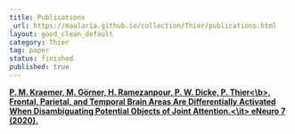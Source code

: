 ```yaml
---
title: Publications
_url: https://maalaria.github.io/collection/Thier/publications.html
layout: good_clean_default
category: Thier
tag: paper
status: finished
published: true
---
```


[<b>P. M. Kraemer, M. Görner, H. Ramezanpour, P. W. Dicke, P. Thier<\b>, <it>Frontal, Parietal, and Temporal Brain Areas Are Differentially Activated When Disambiguating Potential Objects of Joint Attention.<\it> eNeuro 7 (2020).](./src/ENEURO.0437-19.2020.full.pdf)
